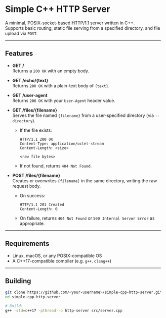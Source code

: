 # Simple C++ HTTP Server

A minimal, POSIX-socket-based HTTP/1.1 server written in C++.  
Supports basic routing, static file serving from a specified directory, and file upload via `POST`.  

---

## Features

- **GET /**  
  Returns a `200 OK` with an empty body.

- **GET /echo/{text}**  
  Returns `200 OK` with a plain-text body of `{text}`.

- **GET /user-agent**  
  Returns `200 OK` with your `User-Agent` header value.

- **GET /files/{filename}**  
  Serves the file named `{filename}` from a user-specified directory (via `--directory`).  
  - If the file exists:  
    ```http
    HTTP/1.1 200 OK
    Content-Type: application/octet-stream
    Content-Length: <size>

    <raw file bytes>
    ```
  - If not found, returns `404 Not Found`.

- **POST /files/{filename}**  
  Creates or overwrites `{filename}` in the same directory, writing the raw request body.  
  - On success:  
    ```http
    HTTP/1.1 201 Created
    Content-Length: 0
    ```
  - On failure, returns `404 Not Found` or `500 Internal Server Error` as appropriate.

---

## Requirements

- Linux, macOS, or any POSIX-compatible OS
- A C++17-compatible compiler (e.g. `g++`, `clang++`)

---

## Building

```bash
git clone https://github.com/<your-username>/simple-cpp-http-server.git
cd simple-cpp-http-server

# Build:
g++ -std=c++17 -pthread -o http-server src/server.cpp
